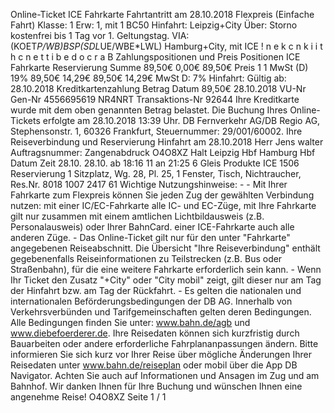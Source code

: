 Online-Ticket ICE Fahrkarte Fahrtantritt am 28.10.2018 Flexpreis (Einfache Fahrt) Klasse: 1 Erw: 1, mit 1 BC50 Hinfahrt: Leipzig+City Über: Storno kostenfrei bis 1 Tag vor 1. Geltungstag. VIA: (KOET*P/WB)*BSP*(SDL*UE/WBE*LWL) Hamburg+City, mit ICE ! n e k c n k i i t h c n e t t i b e d o c r a B Zahlungspositionen und Preis Positionen ICE Fahrkarte Reservierung Summe 89,50€ 0,00€ 89,50€ Preis 1 1 MwSt (D) 19% 89,50€ 14,29€ 89,50€ 14,29€ MwSt D: 7% Hinfahrt: Gültig ab: 28.10.2018 Kreditkartenzahlung Betrag Datum 89,50€ 28.10.2018 VU-Nr Gen-Nr 4556695619 NR4NRT Transaktions-Nr 92644 Ihre Kreditkarte wurde mit dem oben genannten Betrag belastet. Die Buchung Ihres Online-Tickets erfolgte am 28.10.2018 13:39 Uhr. DB Fernverkehr AG/DB Regio AG, Stephensonstr. 1, 60326 Frankfurt, Steuernummer: 29/001/60002. Ihre Reiseverbindung und Reservierung Hinfahrt am 28.10.2018 Herr Jens walter Auftragsnummer: Zangenabdruck O4O8XZ Halt Leipzig Hbf Hamburg Hbf Datum Zeit 28.10. 28.10. ab 18:16 11 an 21:25 6 Gleis Produkte ICE 1506 Reservierung 1 Sitzplatz, Wg. 28, Pl. 25, 1 Fenster, Tisch, Nichtraucher, Res.Nr. 8018 1007 2417 61 Wichtige Nutzungshinweise: - - Mit Ihrer Fahrkarte zum Flexpreis können Sie jeden Zug der gewählten Verbindung nutzen: mit einer IC/EC-Fahrkarte alle IC- und EC-Züge, mit Ihre Fahrkarte gilt nur zusammen mit einem amtlichen Lichtbildausweis (z.B. Personalausweis) oder Ihrer BahnCard. einer ICE-Fahrkarte auch alle anderen Züge. - Das Online-Ticket gilt nur für den unter "Fahrkarte" angegebenen Reiseabschnitt. Die Übersicht "Ihre Reiseverbindung" enthält gegebenenfalls Reiseinformationen zu Teilstrecken (z.B. Bus oder Straßenbahn), für die eine weitere Fahrkarte erforderlich sein kann. - Wenn Ihr Ticket den Zusatz "+City" oder "City mobil" zeigt, gilt dieser nur am Tag der Hinfahrt bzw. am Tag der Rückfahrt. - Es gelten die nationalen und internationalen Beförderungsbedingungen der DB AG. Innerhalb von Verkehrsverbünden und Tarifgemeinschaften gelten deren Bedingungen. Alle Bedingungen finden Sie unter: www.bahn.de/agb und www.diebefoerderer.de. Ihre Reisedaten können sich kurzfristig durch Bauarbeiten oder andere erforderliche Fahrplananpassungen ändern. Bitte informieren Sie sich kurz vor Ihrer Reise über mögliche Änderungen Ihrer Reisedaten unter www.bahn.de/reiseplan oder mobil über die App DB Navigator. Achten Sie auch auf Informationen und Ansagen im Zug und am Bahnhof. Wir danken Ihnen für Ihre Buchung und wünschen Ihnen eine angenehme Reise! O4O8XZ Seite 1 / 1